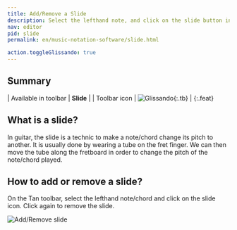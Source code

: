 ```yaml
---
title: Add/Remove a Slide
description: Select the lefthand note, and click on the slide button in the Tab menu.
nav: editor
pid: slide
permalink: en/music-notation-software/slide.html

action.toggleGlissando: true
---
```


## Summary

| Available in toolbar | **Slide** |
| Toolbar icon | ![Glissando](https://prod.flat-cdn.com/img/icons/editorActions/slide.svg){:.tb} |
{:.feat}

## What is a slide?

In guitar, the slide is a technic to make a note/chord change its pitch to another. It is usually done by wearing 
a tube on the fret finger. We can then move the tube along the fretboard in order to change the pitch of the note/chord
played. 

## How to add or remove a slide?

On the Tan toolbar, select the lefthand note/chord and click on the slide icon. Click again to remove the slide.

![Add/Remove slide](/help/assets/img/editor/slide.gif)
